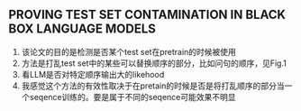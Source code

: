 ## PROVING TEST SET CONTAMINATION IN BLACK BOX LANGUAGE MODELS
1. 该论文的目的是检测是否某个test set在pretrain的时候被使用
2. 方法是打乱test set中的某些可以替换顺序的部分，比如问句的顺序，见Fig.1
3. 看LLM是否对特定顺序输出大的likehood
4. 我感觉这个方法的有效性取决于在pretain的时候是否是将打乱顺序的部分当一个seqence训练的。要是属于不同的seqence可能效果不明显    